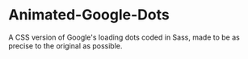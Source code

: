 # Animated-Google-Dots
A CSS version of Google's loading dots coded in Sass, made to be as precise to the original as possible.
